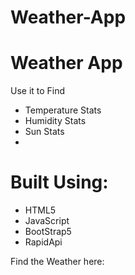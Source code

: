 # Weather-App
<h1>Weather App</h1>
<p>Use it to Find</p>
<ul>
<li>Temperature Stats</li>
<li>Humidity Stats</li>
<li>Sun Stats<li>
</ul>

<h1>Built Using:</h1>
<ul>
<li>HTML5</li>
<li>JavaScript</li>
<li>BootStrap5</li>
<li>RapidApi</li>
</ul>

Find the Weather here: 
